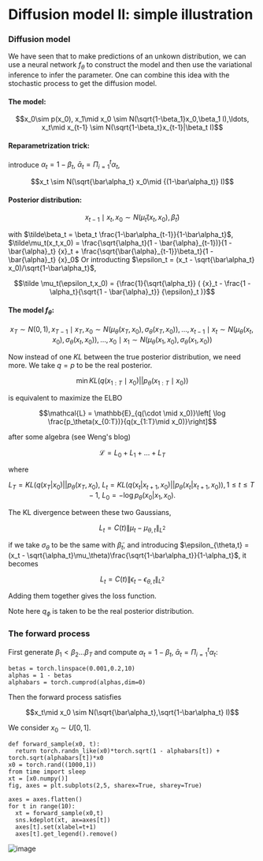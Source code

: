 # Diffusion model II: simple illustration
### Diffusion model

We have seen that to make predictions of an unkown distribution, we can use a neural network $f_\theta$ to construct the model and then use the variational inference to infer the parameter. One can combine this idea with the stochastic process to get the diffusion model.

#### The model:

$$x_0\sim p(x_0), x_1\mid x_0 \sim N(\sqrt{1-\beta_1}x_0,\beta_1 I),\ldots, x_t\mid x_{t-1} \sim N(\sqrt{1-\beta_t}x_{t-1}|\beta_t I)$$

#### Reparametrization trick:
introduce $\alpha_t = 1-\beta_t$, $\bar\alpha_t =\Pi_{i=1}^t \alpha_t$,

$$x_t \sim N(\sqrt{\bar\alpha_t} x_0\mid {(1-\bar\alpha_t)} I)$$

#### Posterior distribution:

$$x_{t-1}\mid x_t,x_0 \sim N(\tilde\mu_t(x_t,x_0),\tilde\beta_t)$$

with $\tilde\beta_t = \beta_t \frac{1-\bar\alpha_{t-1}}{1-\bar\alpha_t}$, $\tilde\mu_t(x_t,x_0) = \frac{\sqrt{\alpha_t}(1 - \bar{\alpha}_{t-1})}{1 - \bar{\alpha}_t} {x}_t + \frac{\sqrt{\bar{\alpha}_{t-1}}\beta_t}{1 - \bar{\alpha}_t} {x}_0$
Or introducting $\epsilon_t = (x_t - \sqrt{\bar\alpha_t} x_0)/\sqrt{1-\bar\alpha_t}$,

$$\tilde \mu_t(\epsilon_t,x_0) =  {\frac{1}{\sqrt{\alpha_t}} ( {x}_t - \frac{1 - \alpha_t}{\sqrt{1 - \bar{\alpha}_t}} {\epsilon}_t )}$$


#### The model $f_\theta$:

$$x_T \sim N(0,1), x_{T-1}\mid x_{T},x_0 \sim N(\mu_\theta(x_T,x_0),\sigma_{\theta}(x_T,x_0)),\ldots, x_{t-1}\mid x_t \sim N(\mu_\theta(x_t,x_0),\sigma_{\theta}(x_t,x_0)),\ldots, x_0\mid x_1 \sim N(\mu_\theta(x_1,x_0),\sigma_{\theta}(x_1,x_0))$$

Now instead of one $KL$ between the true posterior distribution, we need more. We take $q=p$ to be the real posterior.

$$\min KL(q(x_{1:T}\mid x_0)||p_\theta(x_{1:T}\mid x_0))$$

is equivalent to maximize the ELBO

$$\mathcal{L} = \mathbb{E}_{q(\cdot \mid x_0)}\left[ \log \frac{p_\theta(x_{0:T})}{q(x_{1:T}\mid x_0)}\right]$$

after some algebra (see Weng's blog)

$$\mathcal{L} = L_0 + L_1 + \ldots + L_T$$

where

$$L_T = KL(q(x_T|x_0)|| p_\theta(x_T,x_0),~L_t = KL(q(x_{t}|x_{t+1},x_0)||p_\theta(x_{t}|x_{t+1},x_0)), 1\le t\le T-1, ~ L_0=-\log p_\theta(x_0|x_1,x_0).$$


The KL divergence between these two Gaussians,

$$L_t = C(t) \|\mu_t - \mu_{\theta,t}\|_{L^2}$$

if we take $\sigma_\theta$ to be the same with $\tilde\beta_t$, and introducing $\epsilon_{\theta,t} = (x_t - \sqrt{\alpha_t}\mu_\theta)\frac{\sqrt{1-\bar\alpha_t}}{1-\alpha_t}$, it becomes

$$L_t = C(t) \|\epsilon_t - \epsilon_{\theta,t}\|_{L^2}$$

Adding them together gives the loss function.

Note here $q_\phi$ is taken to be the real posterior distribution.

### The forward process 

First generate $\beta_1 < \beta_2 \ldots \beta_T$ and compute $\alpha_t = 1-\beta_t$, $\bar\alpha_t = \Pi_{i=1}^t \alpha_t$:

```
betas = torch.linspace(0.001,0.2,10)
alphas = 1 - betas
alphabars = torch.cumprod(alphas,dim=0)
```
Then the forward process satisfies

$$x_t\mid x_0 \sim N(\sqrt{\bar\alpha_t},\sqrt{1-\bar\alpha_t} I)$$

We consider $x_0\sim U[0,1]$.

```
def forward_sample(x0, t):
  return torch.randn_like(x0)*torch.sqrt(1 - alphabars[t]) + torch.sqrt(alphabars[t])*x0
x0 = torch.rand((1000,1))
from time import sleep
xt = [x0.numpy()]
fig, axes = plt.subplots(2,5, sharex=True, sharey=True)

axes = axes.flatten()
for t in range(10):
  xt = forward_sample(x0,t)
  sns.kdeplot(xt, ax=axes[t])
  axes[t].set(xlabel=t+1)
  axes[t].get_legend().remove()
```

![image](https://github.com/alexhuo2020/alexhuo2020.github.io/assets/136142213/9d58a8b6-d6d1-4bea-9720-b03b28db7067)


